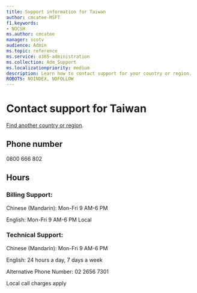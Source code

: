 ```yaml
---                                
title: Support information for Taiwan
author: cmcatee-MSFT
f1.keywords:
- NOCSH
ms.author: cmcatee
manager: scotv
audience: Admin
ms.topic: reference
ms.service: o365-administration
ms.collection: Adm_Support
ms.localizationpriority: medium
description: Learn how to contact support for your country or region.
ROBOTS: NOINDEX, NOFOLLOW
---
```


# Contact support for Taiwan

[Find another country or region](../get-help-support.md).

## Phone number
0800 666 802

## Hours
### Billing Support:

Chinese (Mandarin): Mon-Fri 9 AM-6 PM

English: Mon-Fri 9 AM-6 PM Local

### Technical Support:

Chinese (Mandarin): Mon-Fri 9 AM-6 PM

English: 24 hours a day, 7 days a week

Alternative Phone Number: 02 2656 7301

Local call charges apply
